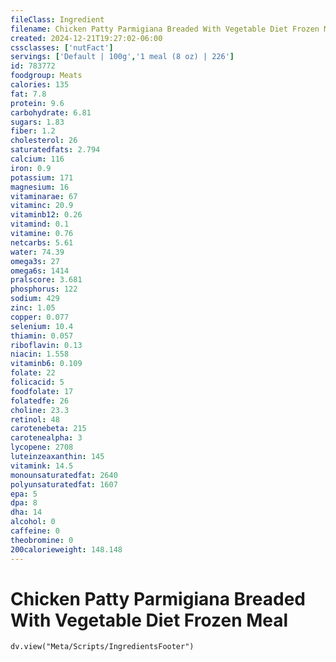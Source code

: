 ```yaml
---
fileClass: Ingredient
filename: Chicken Patty Parmigiana Breaded With Vegetable Diet Frozen Meal
created: 2024-12-21T19:27:02-06:00
cssclasses: ['nutFact']
servings: ['Default | 100g','1 meal (8 oz) | 226']
id: 783772
foodgroup: Meats
calories: 135
fat: 7.8
protein: 9.6
carbohydrate: 6.81
sugars: 1.83
fiber: 1.2
cholesterol: 26
saturatedfats: 2.794
calcium: 116
iron: 0.9
potassium: 171
magnesium: 16
vitaminarae: 67
vitaminc: 20.9
vitaminb12: 0.26
vitamind: 0.1
vitamine: 0.76
netcarbs: 5.61
water: 74.39
omega3s: 27
omega6s: 1414
pralscore: 3.681
phosphorus: 122
sodium: 429
zinc: 1.05
copper: 0.077
selenium: 10.4
thiamin: 0.057
riboflavin: 0.13
niacin: 1.558
vitaminb6: 0.109
folate: 22
folicacid: 5
foodfolate: 17
folatedfe: 26
choline: 23.3
retinol: 48
carotenebeta: 215
carotenealpha: 3
lycopene: 2708
luteinzeaxanthin: 145
vitamink: 14.5
monounsaturatedfat: 2640
polyunsaturatedfat: 1607
epa: 5
dpa: 8
dha: 14
alcohol: 0
caffeine: 0
theobromine: 0
200calorieweight: 148.148
---
```


# Chicken Patty Parmigiana Breaded With Vegetable Diet Frozen Meal

```dataviewjs
dv.view("Meta/Scripts/IngredientsFooter")
```